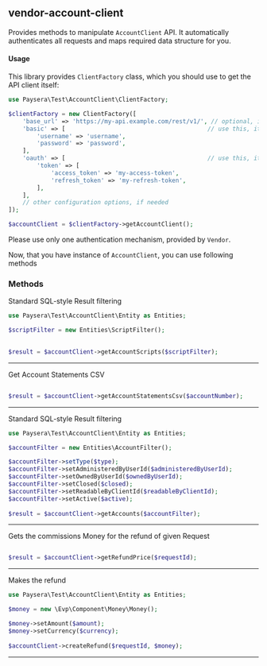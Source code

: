 
## vendor-account-client

Provides methods to manipulate `AccountClient` API.
It automatically authenticates all requests and maps required data structure for you.

#### Usage

This library provides `ClientFactory` class, which you should use to get the API client itself:

```php
use Paysera\Test\AccountClient\ClientFactory;

$clientFactory = new ClientFactory([
    'base_url' => 'https://my-api.example.com/rest/v1/', // optional, in case you need a custom one.
    'basic' => [                                        // use this, it API requires Basic authentication.
        'username' => 'username',
        'password' => 'password',
    ],
    'oauth' => [                                        // use this, it API requires OAuth v2 authentication.
        'token' => [
            'access_token' => 'my-access-token',
            'refresh_token' => 'my-refresh-token',
        ],
    ],
    // other configuration options, if needed
]);

$accountClient = $clientFactory->getAccountClient();
```

Please use only one authentication mechanism, provided by `Vendor`.

Now, that you have instance of `AccountClient`, you can use following methods
### Methods

    
Standard SQL-style Result filtering


```php
use Paysera\Test\AccountClient\Entity as Entities;

$scriptFilter = new Entities\ScriptFilter();

    
$result = $accountClient->getAccountScripts($scriptFilter);
```
---


Get Account Statements CSV


```php

$result = $accountClient->getAccountStatementsCsv($accountNumber);
```
---



Standard SQL-style Result filtering


```php
use Paysera\Test\AccountClient\Entity as Entities;

$accountFilter = new Entities\AccountFilter();

$accountFilter->setType($type);
$accountFilter->setAdministeredByUserId($administeredByUserId);
$accountFilter->setOwnedByUserId($ownedByUserId);
$accountFilter->setClosed($closed);
$accountFilter->setReadableByClientId($readableByClientId);
$accountFilter->setActive($active);
    
$result = $accountClient->getAccounts($accountFilter);
```
---

    
Gets the commissions Money for the refund of given Request


```php

$result = $accountClient->getRefundPrice($requestId);
```
---


Makes the refund


```php
use Paysera\Test\AccountClient\Entity as Entities;

$money = new \Evp\Component\Money\Money();

$money->setAmount($amount);
$money->setCurrency($currency);
    
$accountClient->createRefund($requestId, $money);
```
---



